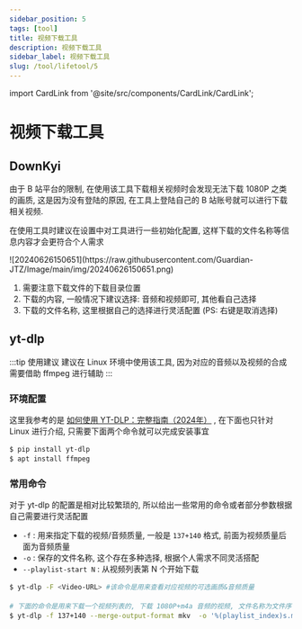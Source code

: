 ```yaml
---
sidebar_position: 5
tags: [tool]
title: 视频下载工具
description: 视频下载工具
sidebar_label: 视频下载工具
slug: /tool/lifetool/5
---
```

import CardLink from '@site/src/components/CardLink/CardLink';

# 视频下载工具
## DownKyi

<CardLink
  title="哔哩下载姬"
  description="哔哩下载姬downkyi，哔哩哔哩网站视频下载工具，支持批量下载，支持8K、HDR、杜比视界，提供工具箱（音视频提取、去水印等）。"
  imageUrl="https://camo.githubusercontent.com/32809d86a53b34b8a83baa94cf02972da115db380a8becb33543b93c71cdada9/68747470733a2f2f73322e6c6f6c692e6e65742f323032322f30362f30342f644f73717466425863655267726a322e706e67"
  linkUrl="https://github.com/leiurayer/downkyi"
/>

由于 B 站平台的限制, 在使用该工具下载相关视频时会发现无法下载 1080P 之类的画质, 这是因为没有登陆的原因, 在工具上登陆自己的 B 站账号就可以进行下载相关视频.

在使用工具时建议在设置中对工具进行一些初始化配置, 这样下载的文件名称等信息内容才会更符合个人需求

<div style={{textAlign:'center'}}>
  ![20240626150651](https://raw.githubusercontent.com/Guardian-JTZ/Image/main/img/20240626150651.png)
</div>

1. 需要注意下载文件的下载目录位置
2. 下载的内容, 一般情况下建议选择: 音频和视频即可, 其他看自己选择
3. 下载的文件名称, 这里根据自己的选择进行灵活配置 (PS: 右键是取消选择)

## yt-dlp

<CardLink
  title="yt-dlp"
  description="一个免费的视频&音频下载工具, 一般用来下载 Youtube 视频"
  imageUrl="https://avatars.githubusercontent.com/u/79589310?s=48&v=4"
  linkUrl="https://github.com/yt-dlp/yt-dlp"
/>

:::tip 使用建议
建议在 Linux 环境中使用该工具, 因为对应的音频以及视频的合成需要借助 ffmpeg 进行辅助
:::

### 环境配置
这里我参考的是 [如何使用 YT-DLP：完整指南（2024年）](https://www.rapidseedbox.com/zh/blog/yt-dlp-complete-guide) , 在下面也只针对 Linux 进行介绍, 只需要下面两个命令就可以完成安装事宜

```bash
$ pip install yt-dlp
$ apt install ffmpeg
```

### 常用命令
对于 yt-dlp 的配置是相对比较繁琐的, 所以给出一些常用的命令或者部分参数根据自己需要进行灵活配置
- `-f` : 用来指定下载的视频/音频质量, 一般是 `137+140` 格式, 前面为视频质量后面为音频质量
- `-o` : 保存的文件名称, 这个存在多种选择, 根据个人需求不同灵活搭配
- `--playlist-start N` : 从视频列表第 N 个开始下载

```bash 
$ yt-dlp -F <Video-URL> #该命令是用来查看对应视频的可选画质&音频质量

# 下面的命令是用来下载一个视频列表的, 下载 1080P+m4a 音频的视频, 文件名称为文件序号, 并将视频和音频整合为 mkv 文件
$ yt-dlp -f 137+140 --merge-output-format mkv  -o '%(playlist_index)s.mkv'   <VideoList-URL>
```


